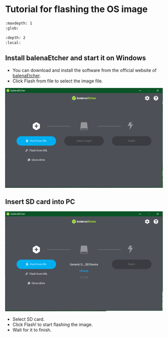 # Tutorial for flashing the OS image

```{toctree}
:maxdepth: 1
:glob:
```

```{contents} Contents
:depth: 2
:local:
```

## Install balenaEtcher and start it on Windows

- You can download and install the software from the official website of [balenaEtcher](https://www.balena.io/etcher/).
- Click Flash from file to select the image file.

![select_img](../../_static/select_img.png)

## Insert SD card into PC

![select_device](../../_static/select_device.png)

- Select SD card.
- Click Flash! to start flashing the image.
- Wait for it to finish.